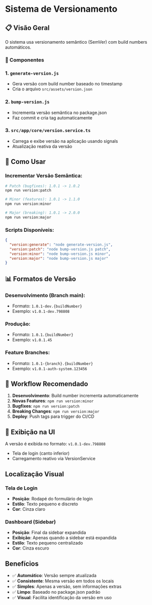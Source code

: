 # Sistema de Versionamento

## 📋 Visão Geral

O sistema usa versionamento semântico (SemVer) com build numbers automáticos.

### 🔧 Componentes

### 1. `generate-version.js`
- Gera versão com build number baseado no timestamp
- Cria o arquivo `src/assets/version.json`

### 2. `bump-version.js` 
- Incrementa versão semântica no package.json
- Faz commit e cria tag automaticamente

### 3. `src/app/core/version.service.ts`
- Carrega e exibe versão na aplicação usando signals
- Atualização reativa da versão

## 🚀 Como Usar

### Incrementar Versão Semântica:

```bash
# Patch (bugfixes): 1.0.1 -> 1.0.2
npm run version:patch

# Minor (features): 1.0.1 -> 1.1.0  
npm run version:minor

# Major (breaking): 1.0.1 -> 2.0.0
npm run version:major
```

### Scripts Disponíveis:

```json
{
  "version:generate": "node generate-version.js",
  "version:patch": "node bump-version.js patch",
  "version:minor": "node bump-version.js minor", 
  "version:major": "node bump-version.js major"
}
```

## 📊 Formatos de Versão

### Desenvolvimento (Branch main):
- Formato: `1.0.1-dev.{buildNumber}`
- Exemplo: `v1.0.1-dev.798808`

### Produção:
- Formato: `1.0.1.{buildNumber}`
- Exemplo: `v1.0.1.45`

### Feature Branches:
- Formato: `1.0.1-{branch}.{buildNumber}`
- Exemplo: `v1.0.1-auth-system.123456`

## 🔄 Workflow Recomendado

1. **Desenvolvimento**: Build number incrementa automaticamente
2. **Novas Features**: `npm run version:minor` 
3. **Bugfixes**: `npm run version:patch`
4. **Breaking Changes**: `npm run version:major`
5. **Deploy**: Push tags para trigger do CI/CD

## 📱 Exibição na UI

A versão é exibida no formato: `v1.0.1-dev.798808`
- Tela de login (canto inferior)
- Carregamento reativo via VersionService

## Localização Visual

### Tela de Login
- **Posição**: Rodapé do formulário de login
- **Estilo**: Texto pequeno e discreto
- **Cor**: Cinza claro

### Dashboard (Sidebar)
- **Posição**: Final da sidebar expandida
- **Exibição**: Apenas quando a sidebar está expandida
- **Estilo**: Texto pequeno centralizado
- **Cor**: Cinza escuro

## Benefícios

- ✅ **Automático**: Versão sempre atualizada
- ✅ **Consistente**: Mesma versão em todos os locais
- ✅ **Simples**: Apenas a versão, sem informações extras
- ✅ **Limpo**: Baseado no package.json padrão
- ✅ **Visual**: Facilita identificação da versão em uso